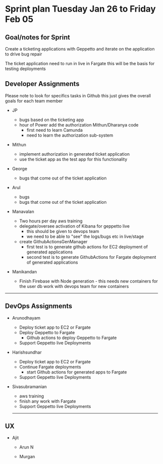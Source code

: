 # Sprint plan Tuesday Jan 26 to Friday Feb 05

## Goal/notes for Sprint

Create a ticketing applications with Geppetto and iterate on the application to drive bug repair

The ticket application need to run in live in Fargate this will be the basis for testing deployments

## Developer Assignments

Please note to look for specifics tasks in Github this just gives the overall goals for each team member

- JP
  - bugs based on the ticketing app
  - hour of Power add the authorization Mithun/Dharanya code
    - first need to learn Camunda
    - need to learn the authorization sub-system

- Mithun
  - implement authorization in generated ticket application
  - use the ticket app as the test app for this functionality


- George
  - bugs that come out of the ticket application

- Arul 
  - bugs
  - bugs that come out of the ticket application
  
- Manavalan
  - Two hours per day aws training
  - delegate/oversee activation of Kibana for geppetto live
    - this should be given to devops team
    - we need to be able to "see" the logs/bugs etc in live/stage
  - create GithubActionsGenManager
    - first test is to generate github actions for EC2 deployment of generated applications
    - second test is to generate GithubActions for Fargate deployment of generated applications

- Manikandan
  - Finish Firebase with Node generation - this needs new containers for the user db work with devops team for new containers

---

## DevOps Assignments

- Arunodhayam
  - Deploy ticket app to EC2 or Fargate
  - Deploy Geppetto to Fargate
    - Github actions to deploy Geppetto to Fargate
  - Support Geppetto live Deployments

- Harishsundhar
  - Deploy ticket app to EC2 or Fargate
  - Continue Fargate deployments
    - start Github actions for generated apps to Fargate
  - Support Geppetto live Deployments

- Sivasubramanian
  - aws training
  - finish any work with Fargate
  - Support Geppetto live Deployments

  ---

## UX

- Ajit

  - Arun N

  - Murgan

